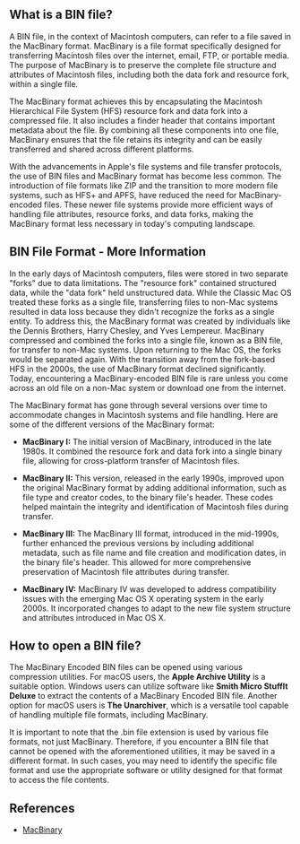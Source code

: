 ## What is a BIN file?

A BIN file, in the context of Macintosh computers, can refer to a file saved in the MacBinary format. MacBinary is a file format specifically designed for transferring Macintosh files over the internet, email, FTP, or portable media. The purpose of MacBinary is to preserve the complete file structure and attributes of Macintosh files, including both the data fork and resource fork, within a single file.

The MacBinary format achieves this by encapsulating the Macintosh Hierarchical File System (HFS) resource fork and data fork into a compressed file. It also includes a finder header that contains important metadata about the file. By combining all these components into one file, MacBinary ensures that the file retains its integrity and can be easily transferred and shared across different platforms.

With the advancements in Apple's file systems and file transfer protocols, the use of BIN files and MacBinary format has become less common. The introduction of file formats like ZIP and the transition to more modern file systems, such as HFS+ and APFS, have reduced the need for MacBinary-encoded files. These newer file systems provide more efficient ways of handling file attributes, resource forks, and data forks, making the MacBinary format less necessary in today's computing landscape.

## BIN File Format - More Information 

In the early days of Macintosh computers, files were stored in two separate "forks" due to data limitations. The "resource fork" contained structured data, while the "data fork" held unstructured data. While the Classic Mac OS treated these forks as a single file, transferring files to non-Mac systems resulted in data loss because they didn't recognize the forks as a single entity. To address this, the MacBinary format was created by individuals like the Dennis Brothers, Harry Chesley, and Yves Lempereur. MacBinary compressed and combined the forks into a single file, known as a BIN file, for transfer to non-Mac systems. Upon returning to the Mac OS, the forks would be separated again. With the transition away from the fork-based HFS in the 2000s, the use of MacBinary format declined significantly. Today, encountering a MacBinary-encoded BIN file is rare unless you come across an old file on a non-Mac system or download one from the internet.

The MacBinary format has gone through several versions over time to accommodate changes in Macintosh systems and file handling. Here are some of the different versions of the MacBinary format:

- **MacBinary I:** The initial version of MacBinary, introduced in the late 1980s. It combined the resource fork and data fork into a single binary file, allowing for cross-platform transfer of Macintosh files.

- **MacBinary II:** This version, released in the early 1990s, improved upon the original MacBinary format by adding additional information, such as file type and creator codes, to the binary file's header. These codes helped maintain the integrity and identification of Macintosh files during transfer.

- **MacBinary III:** The MacBinary III format, introduced in the mid-1990s, further enhanced the previous versions by including additional metadata, such as file name and file creation and modification dates, in the binary file's header. This allowed for more comprehensive preservation of Macintosh file attributes during transfer.

- **MacBinary IV:** MacBinary IV was developed to address compatibility issues with the emerging Mac OS X operating system in the early 2000s. It incorporated changes to adapt to the new file system structure and attributes introduced in Mac OS X.

## How to open a BIN file?

The MacBinary Encoded BIN files can be opened using various compression utilities. For macOS users, the **Apple Archive Utility** is a suitable option. Windows users can utilize software like **Smith Micro StuffIt Deluxe** to extract the contents of a MacBinary Encoded BIN file. Another option for macOS users is **The Unarchiver**, which is a versatile tool capable of handling multiple file formats, including MacBinary.

It is important to note that the .bin file extension is used by various file formats, not just MacBinary. Therefore, if you encounter a BIN file that cannot be opened with the aforementioned utilities, it may be saved in a different format. In such cases, you may need to identify the specific file format and use the appropriate software or utility designed for that format to access the file contents.

## References

* [MacBinary](https://en.wikipedia.org/wiki/MacBinary)
